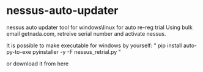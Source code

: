 # nessus-auto-updater
nessus auto updater tool for windows\linux for auto re-reg trial
Using bulk email getnada.com, retreive serial number and activate nessus.

It is possible to make executable for windows by yourself: 
"
pip install auto-py-to-exe
pyinstaller -y -F nessus_retrial.py
"

or download it from here
